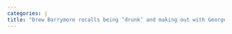 ```yaml
---
categories: j
title: "Drew Barrymore recalls being ‘drunk’ and making out with George Clooneys friend after her divorce in 2002"
---
```

